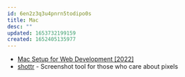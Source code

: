 ```yaml
---
id: 6en2z3q3u4pnrn5todipo0s
title: Mac
desc: ""
updated: 1653732199159
created: 1652405135977
---
```


- [Mac Setup for Web Development [2022]](https://www.robinwieruch.de/mac-setup-web-development/)
- [shottr](https://shottr.cc/) - Screenshot tool for those who care about pixels
